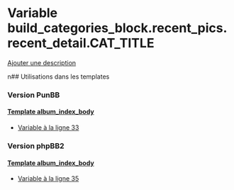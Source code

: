 # Variable build_categories_block.recent_pics.recent_detail.CAT_TITLE
[Ajouter une description](https://fa-tvars.appspot.com/build_categories_block.recent_pics.recent_detail.CAT_TITLE)

n## Utilisations dans les templates

### Version PunBB

#### [Template album_index_body](punbb/album_index_body.md)
* [Variable à la ligne 33](../punbb/album_index_body.tpl#L33)

### Version phpBB2

#### [Template album_index_body](subsilver/album_index_body.md)
* [Variable à la ligne 35](../subsilver/album_index_body.tpl#L35)